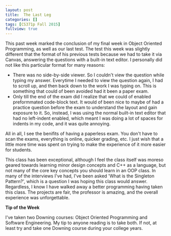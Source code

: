 ```yaml
---
layout: post
title:  The Last Leg
categories: []
tags: [CS371p Fall 2015]
fullview: true
---
```


This past week marked the conclusion of my final week in Object Oriented Programming, as well as our last test. The test this week was slightly different that the format of his previous tests because we had to take it via Canvas, answering the questions with a built-in text editor. I personally did not like this particular format for many reasons:     

<ul>
    <li>There was no side-by-side viewer. So I couldn't view the question while typing my answer. Everytime I needed to view the question again, I had to scroll up, and then back down to the work I was typing on. This is something that could of been avoided had it been a paper exam. </li>
    <li>Only till the end of the exam did I realize that we could of enabled preformmated code-block text. It would of been nice to maybe of had a practice question before the exam to understand the layout and gain exposure to it. So, instead, I was using the normal built-in text editor that had no left-indent enabled, which meant I was doing a lot of spaces for indents in my code, and it was quite annoying. </li>
</ul>


All in all, I see the benifits of having a paperless exam. You don't have to scan the exams, everything is online, quicker grading, etc. I just wish that a little more time was spent on trying to make the experience of it more easier for students. 

This class has been exceptional, although I feel the class itself was moreso geared towards learning minor design concepts and C++ as a language, but not many of the core key concepts you should learn in an OOP class. In many of the interviews I've had, I've been asked 'What is the Singleton Pattern?', which is a question I was hoping this class would answer. Regardless, I know I have walked away a better programming having taken this class. The projects are fair, the professor is amazing, and the overall experience was unforgettable.

**Tip of the Week**

I've taken two Downing courses: Object Oriented Programming and Software Engineering. My tip to anyone reading is to take both. If not, at least try and take one Downing course during your college years. 
